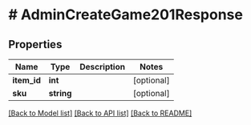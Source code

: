 # # AdminCreateGame201Response

## Properties

Name | Type | Description | Notes
------------ | ------------- | ------------- | -------------
**item_id** | **int** |  | [optional]
**sku** | **string** |  | [optional]

[[Back to Model list]](../../README.md#models) [[Back to API list]](../../README.md#endpoints) [[Back to README]](../../README.md)
